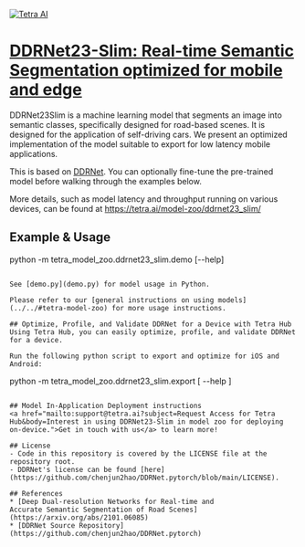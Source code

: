 [![Tetra AI](https://tetra.ai/img/logo.svg)](https://tetra.ai/)

# [DDRNet23-Slim: Real-time Semantic Segmentation optimized for mobile and edge](https://tetra.ai/model-zoo/DDRNet23-Slim)

DDRNet23Slim is a machine learning model that segments an image into semantic classes, specifically designed for road-based scenes. It is designed for the application of self-driving cars.
We present an optimized implementation of the model suitable to export for low latency mobile applications.

This is based on [DDRNet](https://github.com/chenjun2hao/DDRNet.pytorch). You can optionally
fine-tune the pre-trained model before walking through the examples below.

More details, such as model latency and throughput running on various devices, can be found at https://tetra.ai/model-zoo/ddrnet23_slim/

## Example & Usage
python -m tetra_model_zoo.ddrnet23_slim.demo [--help]
```

See [demo.py](demo.py) for model usage in Python.

Please refer to our [general instructions on using models](../../#tetra-model-zoo) for more usage instructions.

## Optimize, Profile, and Validate DDRNet for a Device with Tetra Hub
Using Tetra Hub, you can easily optimize, profile, and validate DDRNet for a device.

Run the following python script to export and optimize for iOS and Android:
```
python -m tetra_model_zoo.ddrnet23_slim.export [ --help ]
```

## Model In-Application Deployment instructions
<a href="mailto:support@tetra.ai?subject=Request Access for Tetra Hub&body=Interest in using DDRNet23-Slim in model zoo for deploying on-device.">Get in touch with us</a> to learn more!

## License
- Code in this repository is covered by the LICENSE file at the repository root.
- DDRNet's license can be found [here](https://github.com/chenjun2hao/DDRNet.pytorch/blob/main/LICENSE).

## References
* [Deep Dual-resolution Networks for Real-time and
Accurate Semantic Segmentation of Road Scenes](https://arxiv.org/abs/2101.06085)
* [DDRNet Source Repository](https://github.com/chenjun2hao/DDRNet.pytorch)
